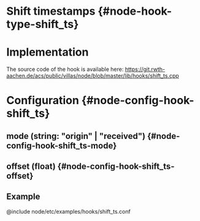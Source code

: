 # Shift timestamps {#node-hook-type-shift_ts}

# Implementation

The source code of the hook is available here:
https://git.rwth-aachen.de/acs/public/villas/node/blob/master/lib/hooks/shift_ts.cpp

# Configuration {#node-config-hook-shift_ts}

## mode (string: "origin" | "received") {#node-config-hook-shift_ts-mode}

## offset (float) {#node-config-hook-shift_ts-offset}

## Example

@include node/etc/examples/hooks/shift_ts.conf
